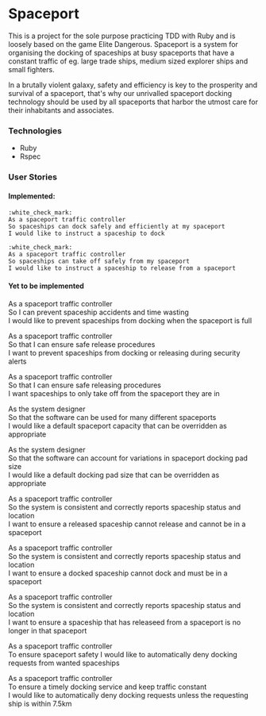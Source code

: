 # Spaceport

This is a project for the sole purpose practicing TDD with Ruby and is loosely based on the game Elite Dangerous.
Spaceport is a system for organising the docking of spaceships at busy spaceports that have a constant traffic of
eg. large trade ships, medium sized explorer ships and small fighters.   

In a brutally violent galaxy, safety and efficiency is key to the prosperity and survival of a spaceport, that's why
our unrivalled spaceport docking technology should be used by all spaceports that harbor the utmost care for their
inhabitants and associates.


### Technologies

* Ruby
* Rspec

### User Stories

#### Implemented:
```
:white_check_mark:
As a spaceport traffic controller   
So spaceships can dock safely and efficiently at my spaceport   
I would like to instruct a spaceship to dock   
```

```
:white_check_mark:
As a spaceport traffic controller   
So spaceships can take off safely from my spaceport  
I would like to instruct a spaceship to release from a spaceport   
```
#### Yet to be implemented

As a spaceport traffic controller   
So I can prevent spaceship accidents and time wasting   
I would like to prevent spaceships from docking when the spaceport is full

As a spaceport traffic controller   
So that I can ensure safe release procedures   
I want to prevent spaceships from docking or releasing during security alerts

As a spaceport traffic controller   
So that I can ensure safe releasing procedures   
I want spaceships to only take off from the spaceport they are in

As the system designer   
So that the software can be used for many different spaceports   
I would like a default spaceport capacity that can be overridden as appropriate

As the system designer   
So that the software can account for variations in spaceport docking pad size   
I would like a default docking pad size that can be overridden as appropriate

As a spaceport traffic controller   
So the system is consistent and correctly reports spaceship status and location   
I want to ensure a released spaceship cannot release and cannot be in a spaceport

As a spaceport traffic controller   
So the system is consistent and correctly reports spaceship status and location   
I want to ensure a docked spaceship cannot dock and must be in a spaceport

As a spaceport traffic controller   
So the system is consistent and correctly reports spaceship status and location   
I want to ensure a spaceship that has releaseed from a spaceport is no longer in that spaceport

As a spaceport traffic controller   
To ensure spaceport safety
I would like to automatically deny docking requests from wanted spaceships

As a spaceport traffic controller   
To ensure a timely docking service and keep traffic constant   
I would like to automatically deny docking requests unless the requesting ship is within 7.5km
